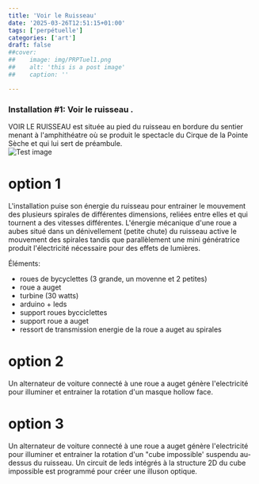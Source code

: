 ```yaml
---
title: 'Voir le Ruisseau'
date: '2025-03-26T12:51:15+01:00'
tags: ['perpétuelle']
categories: ['art']
draft: false
##cover:
##    image: img/PRPTuel1.png
##    alt: 'this is a post image'
##    caption: ''

---
```

### Installation #1: Voir le ruisseau .

VOIR LE RUISSEAU est située au pied du ruisseau en bordure du sentier menant à l'amphithéatre où se produit le spectacle du Cirque de la Pointe Sèche et qui lui sert de préambule.  
![Test image](/PRPTuel1.png)
# option 1
L'installation puise son énergie du ruisseau pour entrainer le mouvement des plusieurs spirales de différentes dimensions, reliées entre elles et qui tournent a des vitesses différentes. 
L'énergie mécanique d'une roue a aubes situé dans un dénivellement (petite chute) du ruisseau active le mouvement des spirales tandis que parallèlement une mini génératrice produit l'électricité nécessaire pour des effets de lumières.

Éléments:
- roues de bycyclettes (3 grande, un movenne et 2 petites)
- roue a auget
- turbine (30 watts)
- arduino + leds
- support roues bycciclettes
- support roue a auget
- ressort de transmission energie de la roue a auget au spirales

# option 2
Un alternateur de voiture connecté à une roue a auget génère l'electricité pour illuminer et entrainer la rotation d'un masque hollow face.

# option 3
Un alternateur de voiture connecté à une roue a auget génère l'electricité pour illuminer et entrainer la rotation d'un "cube impossible' suspendu au-dessus du ruisseau. Un circuit de leds intégrés à la structure 2D du cube impossible est programmé pour créer une illuson optique. 
  